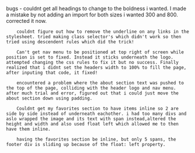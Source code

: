 bugs -
        couldnt get all headings to change to the boldness i wanted. I made a mistake by not adding an import for both sizes i wanted 300 and 800. corrected it now. 

        couldnt figure out how to remove the underline on any links in the stylesheet. tried making class selector's which didn't work so then tried using descendent rules which did the trick!

        Can't get nav menu to be positioned at top right of screen while position is set to fixed. Instead it sticks underneath the logo. attempted changing the css rules to fix it but no success. Finally realized that i didnt set the headers width to 100% to fill the page, after inputing that code, it fixed!

        encountered a problem where the about section text was pushed to the top of the page, colliding with the header logo and nav menu. after much trial and error, figured out that i could just move the about section down using padding.

        Couldnt get my favorites section to have items inline so 2 are side by side instead of underneath eachother. i had too many divs and aslo wrapped the image and its text with span instead,altered the height and width and also used float left which allowed me to then have them inline.

        having the favorites section be inline, but only 5 spans, the footer div is sliding up because of the float: left property.